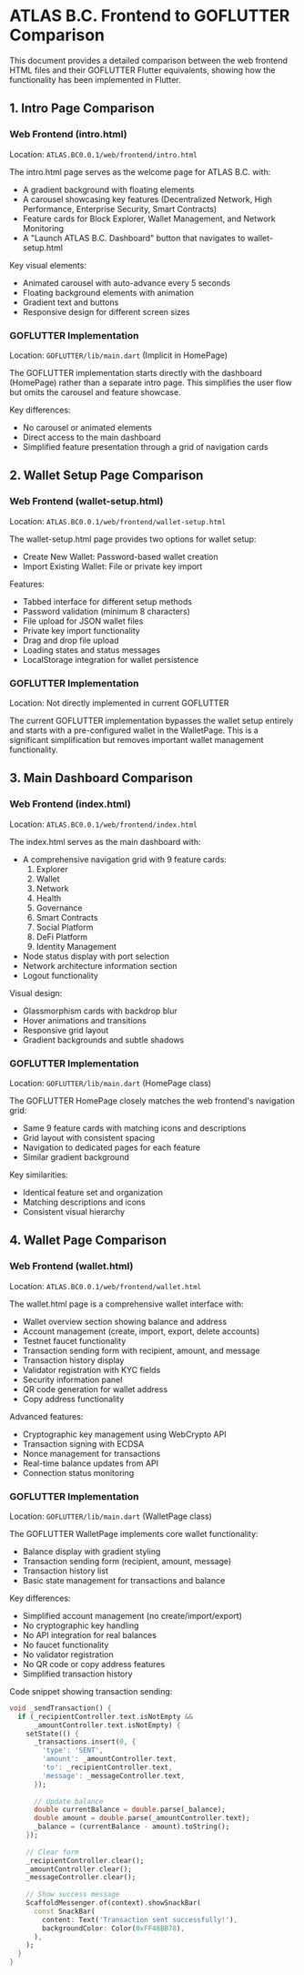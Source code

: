 # ATLAS B.C. Frontend to GOFLUTTER Comparison

This document provides a detailed comparison between the web frontend HTML files and their GOFLUTTER Flutter equivalents, showing how the functionality has been implemented in Flutter.

## 1. Intro Page Comparison

### Web Frontend (intro.html)
Location: `ATLAS.BC0.0.1/web/frontend/intro.html`

The intro.html page serves as the welcome page for ATLAS B.C. with:
- A gradient background with floating elements
- A carousel showcasing key features (Decentralized Network, High Performance, Enterprise Security, Smart Contracts)
- Feature cards for Block Explorer, Wallet Management, and Network Monitoring
- A "Launch ATLAS B.C. Dashboard" button that navigates to wallet-setup.html

Key visual elements:
- Animated carousel with auto-advance every 5 seconds
- Floating background elements with animation
- Gradient text and buttons
- Responsive design for different screen sizes

### GOFLUTTER Implementation
Location: `GOFLUTTER/lib/main.dart` (Implicit in HomePage)

The GOFLUTTER implementation starts directly with the dashboard (HomePage) rather than a separate intro page. This simplifies the user flow but omits the carousel and feature showcase.

Key differences:
- No carousel or animated elements
- Direct access to the main dashboard
- Simplified feature presentation through a grid of navigation cards

## 2. Wallet Setup Page Comparison

### Web Frontend (wallet-setup.html)
Location: `ATLAS.BC0.0.1/web/frontend/wallet-setup.html`

The wallet-setup.html page provides two options for wallet setup:
- Create New Wallet: Password-based wallet creation
- Import Existing Wallet: File or private key import

Features:
- Tabbed interface for different setup methods
- Password validation (minimum 8 characters)
- File upload for JSON wallet files
- Private key import functionality
- Drag and drop file upload
- Loading states and status messages
- LocalStorage integration for wallet persistence

### GOFLUTTER Implementation
Location: Not directly implemented in current GOFLUTTER

The current GOFLUTTER implementation bypasses the wallet setup entirely and starts with a pre-configured wallet in the WalletPage. This is a significant simplification but removes important wallet management functionality.

## 3. Main Dashboard Comparison

### Web Frontend (index.html)
Location: `ATLAS.BC0.0.1/web/frontend/index.html`

The index.html serves as the main dashboard with:
- A comprehensive navigation grid with 9 feature cards:
  1. Explorer
  2. Wallet
  3. Network
  4. Health
  5. Governance
  6. Smart Contracts
  7. Social Platform
  8. DeFi Platform
  9. Identity Management
- Node status display with port selection
- Network architecture information section
- Logout functionality

Visual design:
- Glassmorphism cards with backdrop blur
- Hover animations and transitions
- Responsive grid layout
- Gradient backgrounds and subtle shadows

### GOFLUTTER Implementation
Location: `GOFLUTTER/lib/main.dart` (HomePage class)

The GOFLUTTER HomePage closely matches the web frontend's navigation grid:
- Same 9 feature cards with matching icons and descriptions
- Grid layout with consistent spacing
- Navigation to dedicated pages for each feature
- Similar gradient background

Key similarities:
- Identical feature set and organization
- Matching descriptions and icons
- Consistent visual hierarchy

## 4. Wallet Page Comparison

### Web Frontend (wallet.html)
Location: `ATLAS.BC0.0.1/web/frontend/wallet.html`

The wallet.html page is a comprehensive wallet interface with:
- Wallet overview section showing balance and address
- Account management (create, import, export, delete accounts)
- Testnet faucet functionality
- Transaction sending form with recipient, amount, and message
- Transaction history display
- Validator registration with KYC fields
- Security information panel
- QR code generation for wallet address
- Copy address functionality

Advanced features:
- Cryptographic key management using WebCrypto API
- Transaction signing with ECDSA
- Nonce management for transactions
- Real-time balance updates from API
- Connection status monitoring

### GOFLUTTER Implementation
Location: `GOFLUTTER/lib/main.dart` (WalletPage class)

The GOFLUTTER WalletPage implements core wallet functionality:
- Balance display with gradient styling
- Transaction sending form (recipient, amount, message)
- Transaction history list
- Basic state management for transactions and balance

Key differences:
- Simplified account management (no create/import/export)
- No cryptographic key handling
- No API integration for real balances
- No faucet functionality
- No validator registration
- No QR code or copy address features
- Simplified transaction history

Code snippet showing transaction sending:
```dart
void _sendTransaction() {
  if (_recipientController.text.isNotEmpty && 
      _amountController.text.isNotEmpty) {
    setState(() {
      _transactions.insert(0, {
        'type': 'SENT',
        'amount': _amountController.text,
        'to': _recipientController.text,
        'message': _messageController.text,
      });
      
      // Update balance
      double currentBalance = double.parse(_balance);
      double amount = double.parse(_amountController.text);
      _balance = (currentBalance - amount).toString();
    });
    
    // Clear form
    _recipientController.clear();
    _amountController.clear();
    _messageController.clear();
    
    // Show success message
    ScaffoldMessenger.of(context).showSnackBar(
      const SnackBar(
        content: Text('Transaction sent successfully!'),
        backgroundColor: Color(0xFF48BB78),
      ),
    );
  }
}